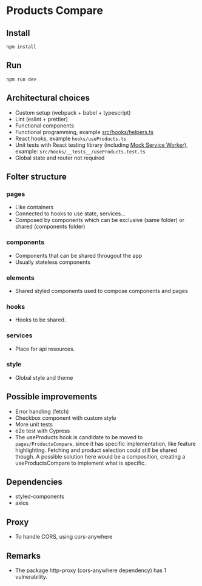# Products Compare

## Install

`npm install`

## Run

`npm run dev`

## Architectural choices

- Custom setup (webpack + babel + typescript)
- Lint (eslint + prettier)
- Functional components
- Functional programming, example [src/hooks/helpers.ts](src/hooks/helpers.ts)
- React hooks, example `hooks/useProducts.ts`
- Unit tests with React testing library (including [Mock Service Worker](https://mswjs.io/)), example: `src/hooks/__tests__/useProducts.test.ts`
- Global state and router not required

## Folter structure

### pages

- Like containers
- Connected to hooks to use state, services...
- Composed by components which can be exclusive (same folder) or shared (components folder)

### components

- Components that can be shared througout the app
- Usually stateless components

### elements

- Shared styled components used to compose components and pages

### hooks

- Hooks to be shared.

### services

- Place for api resources.

### style

- Global style and theme

## Possible improvements

- Error handling (fetch)
- Checkbox component with custom style
- More unit tests
- e2e test with Cypress
- The useProducts hook is candidate to be moved to `pages/ProductsCompare`, since it has specific implementation, like feature highlighting. Fetching and product selection could still be shared though. A possible solution here would be a composition, creating a useProductsCompare to implement what is specific.

## Dependencies

- styled-components
- axios

## Proxy

- To handle CORS, using cors-anywhere

##  Remarks

- The package http-proxy (cors-anywhere dependency) has 1 vulnerability.